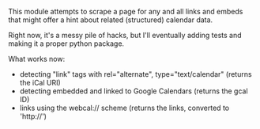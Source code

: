 This module attempts to scrape a page for any and all links and embeds that might offer a hint about related (structured) calendar data.

Right now, it's a messy pile of hacks, but I'll eventually adding tests and making it a proper python package.

What works now: 
* detecting "link" tags with rel="alternate", type="text/calendar"   (returns the iCal URI)
* detecting embedded and linked to Google Calendars (returns the gcal ID)
* links using the webcal:// scheme (returns the links, converted to 'http://')